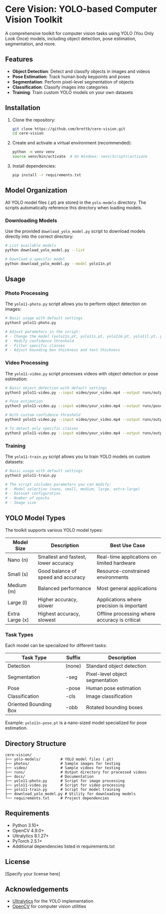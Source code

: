 # Cere Vision: YOLO-based Computer Vision Toolkit

A comprehensive toolkit for computer vision tasks using YOLO (You Only Look Once) models, including object detection, pose estimation, segmentation, and more.

## Features
- **Object Detection**: Detect and classify objects in images and videos
- **Pose Estimation**: Track human body keypoints and poses
- **Segmentation**: Perform pixel-level segmentation of objects
- **Classification**: Classify images into categories
- **Training**: Train custom YOLO models on your own datasets

## Installation

1. Clone the repository:
   ```bash
   git clone https://github.com/brettb/cere-vision.git
   cd cere-vision
   ```

2. Create and activate a virtual environment (recommended):
   ```bash
   python -m venv venv
   source venv/bin/activate  # On Windows: venv\Scripts\activate
   ```

3. Install dependencies:
   ```bash
   pip install -r requirements.txt
   ```

## Model Organization

All YOLO model files (.pt) are stored in the `yolo-models` directory. The scripts automatically reference this directory when loading models.

### Downloading Models

Use the provided `download_yolo_model.py` script to download models directly into the correct directory:

```bash
# List available models
python download_yolo_model.py --list

# Download a specific model
python download_yolo_model.py --model yolo11n.pt
```

## Usage

### Photo Processing

The `yolo11-photo.py` script allows you to perform object detection on images:

```bash
# Basic usage with default settings
python3 yolo11-photo.py

# Adjust parameters in the script:
# - Change the model (yolo11n.pt, yolo11s.pt, yolo11m.pt, yolo11l.pt, yolo11x.pt)
# - Modify confidence threshold
# - Filter specific classes
# - Adjust bounding box thickness and text thickness
```

### Video Processing

The `yolo11-video.py` script processes videos with object detection or pose estimation:

```bash
# Basic object detection with default settings
python3 yolo11-video.py --input video/your_video.mp4 --output runs/output.mp4

# Pose estimation
python3 yolo11-video.py --input video/your_video.mp4 --output runs/pose_output.mp4 --model yolo11n-pose.pt --task pose

# With custom confidence threshold
python3 yolo11-video.py --input video/your_video.mp4 --output runs/output.mp4 --conf 0.7

# To detect only specific classes
python3 yolo11-video.py --input video/your_video.mp4 --output runs/output.mp4 --classes person car
```

### Training

The `yolo11-train.py` script allows you to train YOLO models on custom datasets:

```bash
# Basic usage with default settings
python3 yolo11-train.py

# The script includes parameters you can modify:
# - Model selection (nano, small, medium, large, extra-large)
# - Dataset configuration
# - Number of epochs
# - Image size
```

## YOLO Model Types

The toolkit supports various YOLO model types:

| Model Size | Description | Best Use Case |
|------------|-------------|---------------|
| Nano (n)   | Smallest and fastest, lower accuracy | Real-time applications on limited hardware |
| Small (s)  | Good balance of speed and accuracy | Resource-constrained environments |
| Medium (m) | Balanced performance | Most general applications |
| Large (l)  | Higher accuracy, slower | Applications where precision is important |
| Extra Large (x) | Highest accuracy, slowest | Offline processing where accuracy is critical |

### Task Types

Each model can be specialized for different tasks:

| Task Type | Suffix | Description |
|-----------|--------|-------------|
| Detection | (none) | Standard object detection |
| Segmentation | -seg | Pixel-level object segmentation |
| Pose | -pose | Human pose estimation |
| Classification | -cls | Image classification |
| Oriented Bounding Box | -obb | Rotated bounding boxes |

Example: `yolo11n-pose.pt` is a nano-sized model specialized for pose estimation.

## Directory Structure

```
cere-vision/
├── yolo-models/         # YOLO model files (.pt)
├── photos/              # Sample images for testing
├── video/               # Sample videos for testing
├── runs/                # Output directory for processed videos
├── docs/                # Documentation
├── yolo11-photo.py      # Script for image processing
├── yolo11-video.py      # Script for video processing
├── yolo11-train.py      # Script for model training
├── download_yolo_model.py # Utility for downloading models
└── requirements.txt     # Project dependencies
```

## Requirements

- Python 3.10+
- OpenCV 4.9.0+
- Ultralytics 8.1.27+
- PyTorch 2.5.1+
- Additional dependencies listed in requirements.txt

## License

[Specify your license here]

## Acknowledgements

- [Ultralytics](https://github.com/ultralytics/ultralytics) for the YOLO implementation
- [OpenCV](https://opencv.org/) for computer vision utilities
